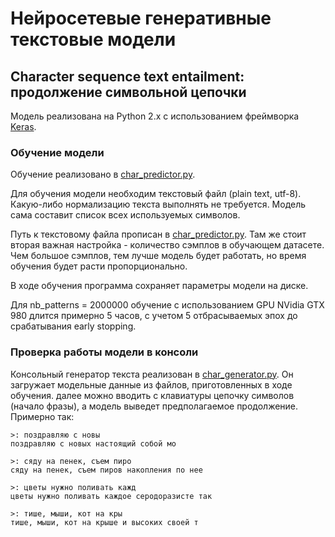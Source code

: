 # Нейросетевые генеративные текстовые модели

## Character sequence text entailment: продолжение символьной цепочки

Модель реализована на Python 2.x с использованием фреймворка [Keras](https://keras.io/).

### Обучение модели

Обучение реализовано в [char_predictor.py](https://github.com/Koziev/pushkin/blob/master/PyCode/char_predictor.py).

Для обучения модели необходим текстовый файл (plain text, utf-8). Какую-либо нормализацию
текста выполнять не требуется. Модель сама составит список всех используемых символов.

Путь к текстовому файла прописан в [char_predictor.py](https://github.com/Koziev/pushkin/blob/master/PyCode/char_predictor.py).
Там же стоит вторая важная настройка - количество сэмплов в обучающем датасете. Чем большое
сэмплов, тем лучше модель будет работать, но время обучения будет расти пропорционально.

В ходе обучения программа сохраняет параметры модели на диске.

Для nb_patterns = 2000000 обучение с использованием GPU NVidia GTX 980 длится примерно 5 часов,
с учетом 5 отбрасываемых эпох до срабатывания early stopping.


### Проверка работы модели в консоли

Консольный генератор текста реализован в [char_generator.py](https://github.com/Koziev/pushkin/blob/master/PyCode/char_generator.py).
Он загружает модельные данные из файлов, приготовленных в ходе обучения. далее можно вводить 
с клавиатуры цепочку символов (начало фразы), а модель выведет предполагаемое продолжение.
Примерно так:

```
>: поздравляю с новы
поздравляю с новых настоящий собой мо

>: сяду на пенек, съем пиро
сяду на пенек, съем пиров накопления по нее 

>: цветы нужно поливать кажд
цветы нужно поливать каждое серодоразисте так

>: тише, мыши, кот на кры
тише, мыши, кот на крыше и высоких своей т
```

